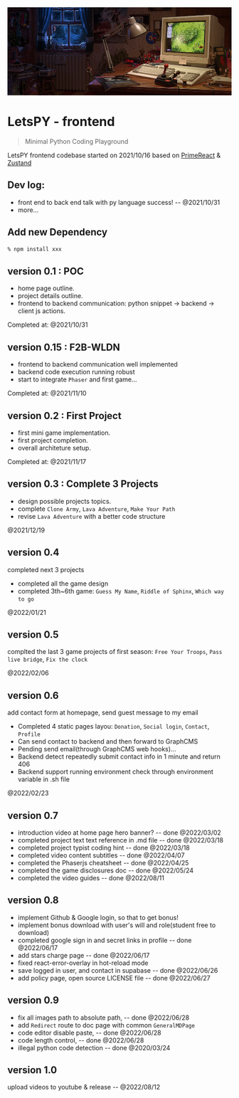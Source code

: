 <a href="https://interstation3d.com/per_gal_generator.php?item=16-bit%20memories">
  <img src="./public/assets/backgrounds/home_hero_md.jpg" alt="16-BIT MEMORIES"/>
</a>


# LetsPY - frontend

> Minimal Python Coding Playground

LetsPY frontend codebase started on 2021/10/16 based on [PrimeReact](https://www.primefaces.org/primereact/) & [Zustand](https://github.com/pmndrs/zustand)


## Dev log:

- front end to back end talk with py language success!  --  @2021/10/31
- more...


## Add new Dependency

```
% npm install xxx
```

## version 0.1 : POC

- home page outline.
- project details outline.
- frontend to backend communication: python snippet -> backend -> client js actions.

Completed at: @2021/10/31

## version 0.15 : F2B-WLDN

- frontend to backend communication well implemented
- backend code execution running robust
- start to integrate `Phaser` and first game...

Completed at: @2021/11/10

## version 0.2 : First Project

- first mini game implementation.
- first project completion.
- overall architeture setup.

Completed at: @2021/11/17

## version 0.3 : Complete 3 Projects

- design possible projects topics.
- complete `Clone Army`, `Lava Adventure`, `Make Your Path`
- revise `Lava Adventure` with a better code structure

@2021/12/19

## version 0.4 

completed next 3 projects

- completed all the game design
- completed 3th~6th game: `Guess My Name`, `Riddle of Sphinx`, `Which way to go`

@2022/01/21

## version 0.5

complted the last 3 game projects of first season:
`Free Your Troops`, `Pass live bridge`, `Fix the clock`

@2022/02/06

## version 0.6

add contact form at homepage, send guest message to my email

- Completed 4 static pages layou: `Donation`, `Social login`, `Contact`, `Profile`
- Can send contact to backend and then forward to GraphCMS 
- Pending send email(through GraphCMS web hooks)...
- Backend detect repeatedly submit contact info in 1 minute and return 406
- Backend support running environment check through environment variable in .sh file

@2022/02/23

## version 0.7

- introduction video at home page hero banner? -- done @2022/03/02
- completed project text text reference in .md file -- done @2022/03/18
- completed project typist coding hint -- done @2022/03/18
- completed video content subtitles    -- done @2022/04/07
- completed the Phaserjs cheatsheet    -- done @2022/04/25
- completed the game disclosures doc   -- done @2022/05/24
- completed the video guides           -- done @2022/08/11

## version 0.8

- implement Github & Google login, so that to get bonus!
- implement bonus download with user's will and role(student free to download)
- completed google sign in and secret links in profile  -- done @2022/06/17
- add stars charge page  -- done @2022/06/17
- fixed react-error-overlay in hot-reload mode
- save logged in user, and contact in supabase  -- done @2022/06/26
- add policy page, open source LICENSE file  -- done @2022/06/27

## version 0.9

- fix all images path to absolute path, -- done @2022/06/28
- add `Redirect` route to doc page with common `GeneralMDPage`
- code editor disable paste,  -- done @2022/06/28
- code length control,  -- done @2022/06/28
- illegal python code detection  -- done @2020/03/24

## version 1.0

upload videos to youtube & release  --  @2022/08/12